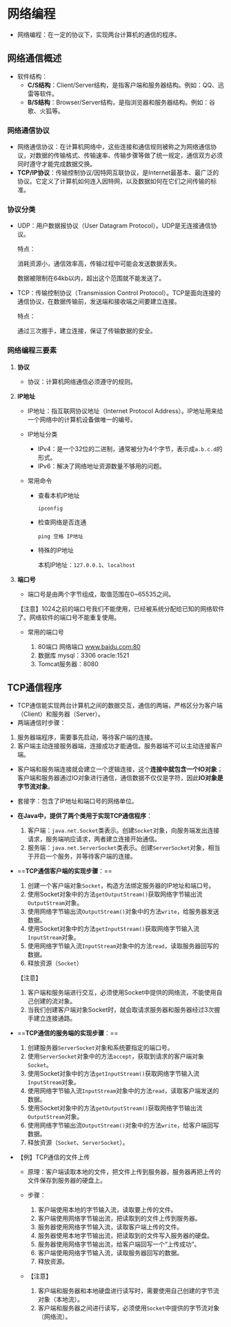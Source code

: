 # 网络编程

- 网络编程：在一定的协议下，实现两台计算机的通信的程序。

## 网络通信概述

- 软件结构：
  - **C/S结构**：Client/Server结构，是指客户端和服务器结构。例如：QQ、迅雷等软件。
  - **B/S结构**：Browser/Server结构，是指浏览器和服务器结构。例如：谷歌、火狐等。

### 网络通信协议

- 网络通信协议：在计算机网络中，这些连接和通信规则被称之为网络通信协议，对数据的传输格式、传输速率、传输步骤等做了统一规定，通信双方必须同时遵守才能完成数据交换。
- **TCP/IP协议**：传输控制协议/因特网互联协议，是Internet最基本、最广泛的协议。它定义了计算机如何连入因特网，以及数据如何在它们之间传输的标准。

### 协议分类

- UDP：用户数据报协议（User Datagram Protocol）。UDP是无连接通信协议。

  特点：

  消耗资源小，通信效率高，传输过程中可能会发送数据丢失。

  数据被限制在64kb以内，超出这个范围就不能发送了。

- TCP：传输控制协议（Transmission Control Protocol）。TCP是面向连接的通信协议，在数据传输前，发送端和接收端之间要建立连接。

  特点：

  通过三次握手，建立连接，保证了传输数据的安全。

### 网络编程三要素

1. **协议**

   - 协议：计算机网络通信必须遵守的规则。

2. **IP地址**

   - IP地址：指互联网协议地址（Internet Protocol Address）。IP地址用来给一个网络中的计算机设备做唯一的编号。
   - IP地址分类
     - IPv4：是一个32位的二进制，通常被分为4个字节，表示成`a.b.c.d`的形式。
     - IPv6：解决了网络地址资源数量不够用的问题。

   - 常用命令

     - 查看本机IP地址

       `ipconfig`

     - 检查网络是否连通

       `ping 空格 IP地址`

     - 特殊的IP地址

       本机IP地址：`127.0.0.1`、`localhost`

3. **端口号**

   -   端口号是由两个字节组成，取值范围在0~65535之间。

     【注意】1024之前的端口号我们不能使用，已经被系统分配给已知的网络软件了。网络软件的端口号不能重复使用。

   - 常用的端口号

     1. 80端口 网络端口	www.baidu.com:80
     2. 数据库   mysql：3306    oracle:1521
     3. Tomcat服务器：8080

##  TCP通信程序

- TCP通信能实现两台计算机之间的数据交互，通信的两端，严格区分为客户端（Client）和服务器（Server）。
- 两端通信时步骤：
1. 服务器端程序，需要事先启动，等待客户端的连接。
  2. 客户端主动连接服务器端，连接成功才能通信。服务器端不可以主动连接客户端。

- 客户端和服务端连接就会建立一个逻辑连接，这个**连接中就包含一个IO对象**；客户端和服务器通过IO对象进行通信，通信数据不仅仅是字符，因此**IO对象是字节流对象**。
- 套接字：包含了IP地址和端口号的网络单位。

- **在Java中，提供了两个类用于实现TCP通信程序**：
  1. 客户端：`java.net.Socket`类表示。创建`Socket`对象，向服务端发出连接请求，服务端响应请求，两者建立连接开始通信。
  2. 服务端：`java.net.ServerSocket`类表示。创建`ServerSocket`对象，相当于开启一个服务，并等待客户端的连接。

- ==**TCP通信客户端的实现步骤**：==

  1. 创建一个客户端对象`Socket`，构造方法绑定服务器的IP地址和端口号。
  2. 使用Socket对象中的方法`getOutputStream()`获取网络字节输出流`OutputStream`对象。
  3. 使用网络字节输出流`OutputStream()`对象中的方法`write`，给服务器发送数据。
  4. 使用Socket对象中的方法`getInputStream()`获取网络字节输入流`InputStream`对象。
  5. 使用网络字节输入流`InputStream`对象中的方法`read`，读取服务器回写的数据。
  6. 释放资源（`Socket`）

  【注意】

  1. 客户端和服务端进行交互，必须使用Socket中提供的网络流，不能使用自己创建的流对象。
  2. 当我们创建客户端对象Socket时，就会取请求服务器和服务器经过3次握手建立连接通路。

- ==**TCP通信的服务端的实现步骤**：==
  1. 创建服务器`ServerSocket`对象和系统要指定的端口号。
  2. 使用`ServerSocket`对象中的方法`accept`，获取到请求的客户端对象`Socket`。
  3. 使用Socket对象中的方法`getInputStream()`获取网络字节输入流`InputStream`对象。
  4. 使用网络字节输入流`InputStream`对象中的方法`read`，读取客户端发送的数据。
  5. 使用Socket对象中的方法`getOutputStream()`获取网络字节输出流`OutputStream`对象。
  6. 使用网络字节输出流`OutputStream()`对象中的方法`write`，给客户端回写数据。
  7. 释放资源（`Socket`、`ServerSocket`）。

- 【例】TCP通信的文件上传

  - 原理：客户端读取本地的文件，把文件上传到服务器，服务器再把上传的文件保存到服务器的硬盘上。
  - 步骤：
    1. 客户端使用本地的字节输入流，读取要上传的文件。
    2. 客户端使用网络字节输出流，把读取到的文件上传到服务器。
    3. 服务器使用网络字节输入流，读取客户端上传的文件。
    4. 服务器使用本地字节输出流，把读取到的文件写入服务器的硬盘。
    5. 服务器使用网络字节输出流，给客户端回写一个“上传成功”。
    6. 客户端使用网络字节输入流，读取服务器回写的数据。
    7. 释放资源。

  - 【注意】
    1. 客户端和服务器和本地硬盘进行读写时，需要使用自己创建的字节流对象（本地流）。
    2. 客户端和服务器之间进行读写，必须使用`Socket`中提供的字节流对象（网络流）。



